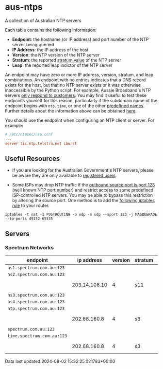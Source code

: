 # aus-ntps

A collection of Australian NTP servers

Each table contains the following information:

- **Endpoint**: the hostname (or IP address) and port number of the NTP server being queried
- **IP Address**: the IP address of the host
- **Version**: the NTP version of the NTP server
- **Stratum**: the reported [stratum value](https://en.wikipedia.org/wiki/Network_Time_Protocol#Clock_strata) of the NTP server
- **Leap**: the reported leap indictor of the NTP server

An endpoint may have zero or more IP address, version, stratum, and leap combinations. An endpoint with no entries indicates that a DNS record exists for the host, but that no NTP server exists or it was otherwise inaccessible by the Python script. For example, Aussie Broadband's NTP servers [only respond to customers](https://www.aussiebroadband.com.au/help-centre/internet/ntp-settings/). You may find it useful to test these endpoints yourself for this reason, particularly if the subdomain name of the endpoint begins with `ntp`, `time`, or one of the other [predefined names](src/NtpDnsProbeDiscoveryService.py#L14-L40). Further details about the information above can be obtained [here](https://docs.ntpsec.org/latest/ntpdig.html).

You should use the endpoint when configuring an NTP client or server. For example:

```conf
# /etc/ntpsec/ntp.conf
...
server tic.ntp.telstra.net iburst
```

## Useful Resources

- If you are looking for the Australian Government's NTP servers, please be aware they are only available to [registered users](https://www.industry.gov.au/national-measurement-institute/physical-measurement-services/time-and-frequency-services).

- Some ISPs may drop NTP traffic if the [outbound source port is port 123](https://docstore.mik.ua/orelly/networking_2ndEd/fire/ch22_05.htm) (well known NTP port number) and restrict access to some predefined ISP-controlled NTP servers. You may be able to bypass this restriction by altering the source port. One method is to add the [following iptables rule](https://superuser.com/a/1380558) to your router.

```shell
iptables -t nat -I POSTROUTING -p udp -m udp --sport 123 -j MASQUERADE --to-ports 49152-65535
```

## Servers

### Spectrum Networks

| endpoint | ip address | version | stratum | leap |
| -------- | ---------- | ------- | ------- | ---- |
|`ns1.spectrum.com.au:123`|||||
|`ns2.spectrum.com.au:123`|||||
||203.14.108.10|4|s11|no-leap|
|`ns3.spectrum.com.au:123`|||||
|`ns4.spectrum.com.au:123`|||||
|`ntp.spectrum.com.au:123`|||||
||202.68.160.8|4|s3|no-leap|
|`spectrum.com.au:123`|||||
|`time.spectrum.com.au:123`|||||
||202.68.160.8|4|s3|no-leap|

Data last updated 2024-08-02 15:32:25.021783+00:00
